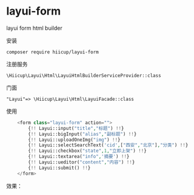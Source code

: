 # layui-form
layui form html builder

安装

    composer require hiicup/layui-form
    
注册服务

    \Hiicup\Layui\Html\LayuiHtmlBuilderServiceProvider::class
    
门面

    "Layui"=> \Hiicup\Layui\Html\LayuiFacade::class
    
使用

```php
    <form class="layui-form" action="">
        {!! Layui::input("title","标题") !!}
        {!! Layui::bigInput("alias","副标题") !!}
        {!! Layui::uploadOneImg("img") !!}
        {!! Layui::selectSearchText('cid',["西安","北京"],"分类") !!}
        {!! Layui::checkbox("state",1,"立即上架") !!}
        {!! Layui::textarea("info",'摘要') !!}
        {!! Layui::ueditor("content","内容") !!}
        {!! Layui::submit() !!}
    </form>
```


效果：

    